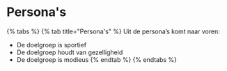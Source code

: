# Persona's

{% tabs %}
{% tab title="Persona\'s" %}
Uit de persona’s komt naar voren:

* De doelgroep is sportief
* De doelgroep houdt van gezelligheid
* De doelgroep is modieus
{% endtab %}
{% endtabs %}

